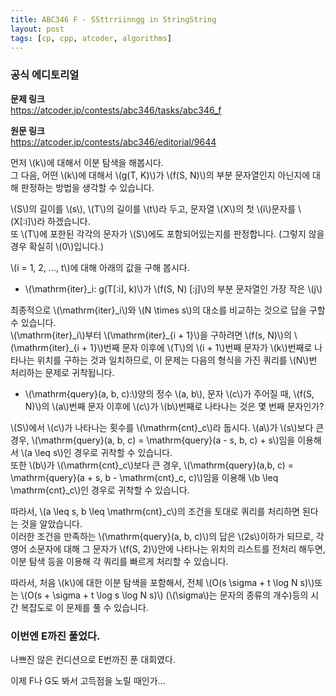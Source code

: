 ```yaml
---
title: ABC346 F - SSttrriinngg in StringString
layout: post
tags: [cp, cpp, atcoder, algorithms]
---
```

### 공식 에디토리얼

**문제 링크**  
<https://atcoder.jp/contests/abc346/tasks/abc346_f>

**원문 링크**  
<https://atcoder.jp/contests/abc346/editorial/9644>

먼저 \\(k\\)에 대해서 이분 탐색을 해봅시다.  
그 다음, 어떤 \\(k\\)에 대해서 \\(g(T, K)\\)가 \\(f(S, N)\\)의 부분 문자열인지 아닌지에 대해 판정하는 방법을 생각할 수 있습니다.

\\(S\\)의 길이를 \\(s\\), \\(T\\)의 길이를 \\(t\\)라 두고, 문자열 \\(X\\)의 첫 \\(i\\)문자를 \\(X[:i]\\)라 하겠습니다.  
또 \\(T\\)에 포한된 각각의 문자가 \\(S\\)에도 포함되어있는지를 판정합니다. (그렇지 않을 경우 확실히 \\(0\\)입니다.)

\\(i = 1, 2, ..., t\\)에 대해 아래의 값을 구해 봅시다.

- \\(\mathrm{iter}_i: g(T[:i], k)\\)가 \\(f(S, N) [:j]\\)의 부분 문자열인 가장 작은 \\(j\\)

최종적으로 \\(\mathrm{iter}_i\\)와 \\(N \times s\\)의 대소를 비교하는 것으로 답을 구할 수 있습니다.  
\\(\mathrm{iter}_i\\)부터 \\(\mathrm{iter}\_{i + 1}\\)을 구하려면 \\(f(s, N)\\)의 \\(\mathrm{iter}\_{i + 1}\\)번째 문자 이후에 \\(T\\)의 \\(i + 1\\)번째 문자가 \\(k\\)번째로 나타나는 위치를 구하는 것과 일치하므로, 이 문제는 다음의 형식을 가진 쿼리를 \\(N\\)번 처리하는 문제로 귀착됩니다.

- \\(\mathrm{query}(a, b, c):\\)양의 정수 \\(a, b\\), 문자 \\(c\\)가 주어질 때, \\(f(S, N)\\)의 \\(a\\)번째 문자 이후에 \\(c\\)가 \\(b\\)번째로 나타나는 것은 몇 번째 문자인가?

\\(S\\)에서 \\(c\\)가 나타나는 횟수를 \\(\mathrm{cnt}_c\\)라 둡시다. \\(a\\)가 \\(s\\)보다 큰 경우, \\(\mathrm{query}(a, b, c) = \mathrm{query}(a - s, b, c) + s\\)임을 이용해서 \\(a \leq s\\)인 경우로 귀착할 수 있습니다.  
또한 \\(b\\)가 \\(\mathrm{cnt}_c\\)보다 큰 경우, \\(\mathrm{query}(a,b, c) = \mathrm{query}(a + s, b - \mathrm{cnt}_c, c)\\)임을 이용해 \\(b \leq \mathrm{cnt}_c\\)인 경우로 귀착할 수 있습니다.

따라서, \\(a \leq s, b \leq \mathrm{cnt}_c\\)의 조건을 토대로 쿼리를 처리하면 된다는 것을 알았습니다.  
이러한 조건을 만족하는 \\(\mathrm{query}(a, b, c)\\)의 답은 \\(2s\\)이하가 되므로, 각 영어 소문자에 대해 그 문자가 \\(f(S, 2)\\)안에 나타나는 위치의 리스트를 전처리 해두면, 이분 탐색 등을 이용해 각 쿼리를 빠르게 처리할 수 있습니다.

따라서, 처음 \\(k\\)에 대한 이분 탐색을 포함해서, 전체 \\(O(s \sigma + t \log N s)\\)또는 \\(O(s + \sigma + t \log s \log N s)\\) (\\(\sigma\\)는 문자의 종류의 개수)등의 시간 복잡도로 이 문제를 풀 수 있습니다.

### 이번엔 E까진 풀었다.

나쁘진 않은 컨디션으로 E번까진 푼 대회였다.

이제 F나 G도 봐서 고득점을 노릴 때인가...